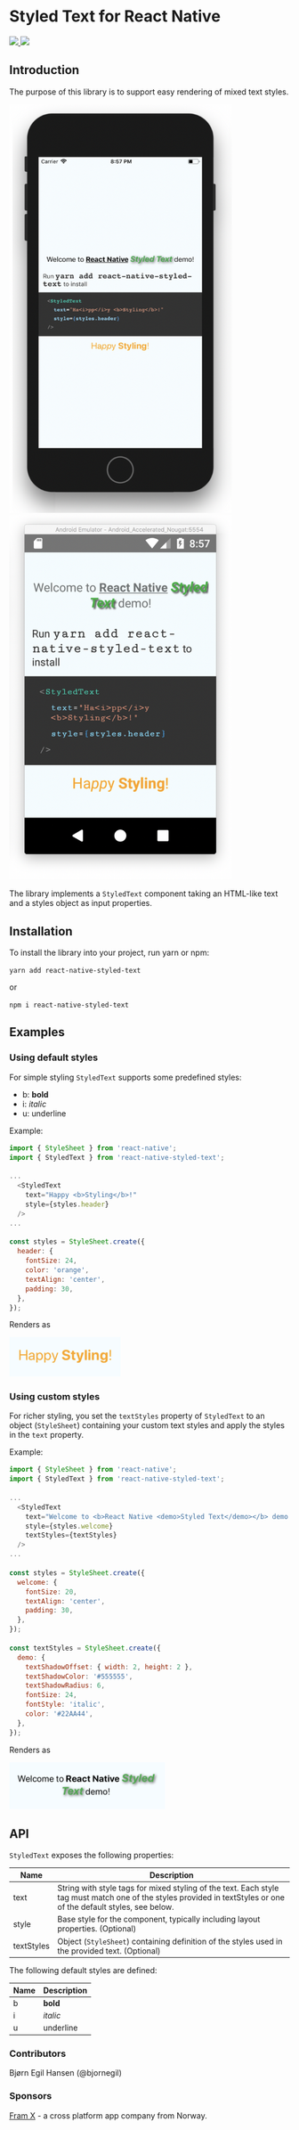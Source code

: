 # Styled Text for React Native

<a href="https://www.npmjs.com/package/react-native-styled-text">
  <img src="https://img.shields.io/npm/v/react-native-styled-text.svg?style=flat-square">
</a>
<a href="https://opensource.org/licenses/MIT"><img src="https://img.shields.io/badge/License-MIT-blue.svg"></a>

## Introduction
The purpose of this library is to support easy rendering of mixed text styles.

<img src="https://github.com/fram-x/react-native-styled-text/raw/develop/docs/example-ios.png" width="400" />
<img src="https://github.com/fram-x/react-native-styled-text/raw/develop/docs/example-android.png" width="400" />

The library implements a `StyledText` component taking an HTML-like text and a styles object as input properties.

## Installation
To install the library into your project, run yarn or npm:

`yarn add react-native-styled-text`

or

`npm i react-native-styled-text`

## Examples

### Using default styles
For simple styling `StyledText` supports some predefined styles: 

* b: **bold**
* i: *italic*
* u: underline

Example:

```javascript
import { StyleSheet } from 'react-native';
import { StyledText } from 'react-native-styled-text';

...
  <StyledText
    text="Happy <b>Styling</b>!"
    style={styles.header}
  />
...

const styles = StyleSheet.create({
  header: {
    fontSize: 24,
    color: 'orange',
    textAlign: 'center',
    padding: 30,
  },
});

```

Renders as

<img src="https://github.com/fram-x/react-native-styled-text/raw/develop/docs/happyStyling.png" width="200">

### Using custom styles
For richer styling, you set the `textStyles` property of `StyledText` to an object (`StyleSheet`) containing your custom text styles and apply the styles in the `text` property.

Example:

```javascript
import { StyleSheet } from 'react-native';
import { StyledText } from 'react-native-styled-text';

...
  <StyledText 
    text="Welcome to <b>React Native <demo>Styled Text</demo></b> demo!"
    style={styles.welcome}
    textStyles={textStyles}
  />
...

const styles = StyleSheet.create({
  welcome: {
    fontSize: 20,
    textAlign: 'center',
    padding: 30,
  },
});

const textStyles = StyleSheet.create({
  demo: {
    textShadowOffset: { width: 2, height: 2 },
    textShadowColor: '#555555',
    textShadowRadius: 6,
    fontSize: 24,
    fontStyle: 'italic',
    color: '#22AA44',
  },
});

```

Renders as

<img src="https://github.com/fram-x/react-native-styled-text/raw/develop/docs/welcome.png" width="280">


## API
`StyledText` exposes the following properties:

| Name | Description |
| ---- | ----------- |
| text | String with style tags for mixed styling of the text. Each style tag must match one of the styles provided in textStyles or one of the default styles, see below. |
| style | Base style for the component, typically including layout properties. (Optional) |
| textStyles | Object (`StyleSheet`) containing definition of the styles used in the provided text. (Optional) |

The following default styles are defined:

| Name | Description |
| ---- | ----------- |
| b | **bold** |
| i | *italic* |
| u | underline |



### Contributors
Bjørn Egil Hansen (@bjornegil)

### Sponsors
[Fram X](https://framx.no) - a cross platform app company from Norway. 